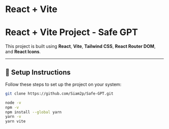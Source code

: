 # React + Vite

# React + Vite Project - Safe GPT

This project is built using **React**, **Vite**, **Tailwind CSS**, **React Router DOM**, and **React Icons**.

---

## 🚀 Setup Instructions

Follow these steps to set up the project on your system:
 
```bash
git clone https://github.com/Siam2p/Safe-GPT.git

node -v
npm -v
npm install --global yarn
yarn -v
yarn vite